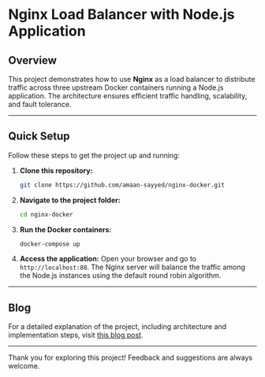 # Nginx Load Balancer with Node.js Application

## Overview
This project demonstrates how to use **Nginx** as a load balancer to distribute traffic across three upstream Docker containers running a Node.js application. The architecture ensures efficient traffic handling, scalability, and fault tolerance.

---

## Quick Setup

Follow these steps to get the project up and running:

1. **Clone this repository:**
   ```bash
   git clone https://github.com/amaan-sayyed/nginx-docker.git
   ```

2. **Navigate to the project folder:**
   ```bash
   cd nginx-docker
   ```

3. **Run the Docker containers:**
   ```bash
   docker-compose up
   ```


4. **Access the application:**
   Open your browser and go to `http://localhost:80`. The Nginx server will balance the traffic among the Node.js instances using the default round robin algorithm.

---

## Blog
For a detailed explanation of the project, including architecture and implementation steps, visit [this blog post](https://amaansayyed.hashnode.dev/setting-up-nginx-as-a-reverse-proxy-with-load-balancing-for-a-nodejs-cluster-using-docker).

---

Thank you for exploring this project! Feedback and suggestions are always welcome.